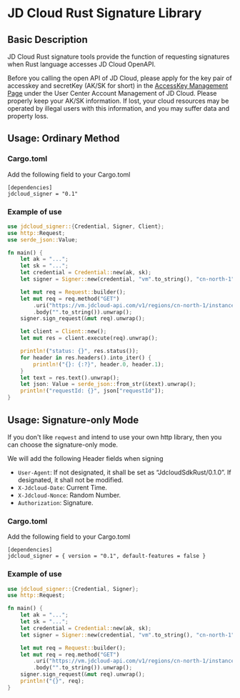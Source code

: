 # JD Cloud Rust Signature Library
## Basic Description
JD Cloud Rust signature tools provide the function of requesting signatures when Rust language accesses JD Cloud OpenAPI.

Before you calling the open API of JD Cloud, please apply for the key pair of accesskey and secretKey (AK/SK for short) in the [AccessKey Management Page](https://uc.jdcloud.com/accesskey/index) under the User Center Account Management of JD Cloud. Please properly keep your AK/SK information. If lost, your cloud resources may be operated by illegal users with this information, and you may suffer data and property loss.


## Usage: Ordinary Method

### Cargo.toml

Add the following field to your Cargo.toml

```
[dependencies]
jdcloud_signer = "0.1"
```

### Example of use

```Rust
use jdcloud_signer::{Credential, Signer, Client};
use http::Request;
use serde_json::Value;

fn main() {
    let ak = "...";
    let sk = "...";
    let credential = Credential::new(ak, sk);
    let signer = Signer::new(credential, "vm".to_string(), "cn-north-1".to_string());

    let mut req = Request::builder();
    let mut req = req.method("GET")
        .uri("https://vm.jdcloud-api.com/v1/regions/cn-north-1/instances")
        .body("".to_string()).unwrap();
    signer.sign_request(&mut req).unwrap();

    let client = Client::new();
    let mut res = client.execute(req).unwrap();

    println!("status: {}", res.status());
    for header in res.headers().into_iter() {
        println!("{}: {:?}", header.0, header.1);
    }
    let text = res.text().unwrap();
    let json: Value = serde_json::from_str(&text).unwrap();
    println!("requestId: {}", json["requestId"]);
}
```

## Usage: Signature-only Mode

If you don't like `reqwest` and intend to use your own http library, then you can choose the signature-only mode.

We will add the following Header fields when signing

* `User-Agent`: If not designated, it shall be set as “JdcloudSdkRust/0.1.0”. If designated, it shall not be modified.
* `X-Jdcloud-Date`: Current Time.
* `X-Jdcloud-Nonce`: Random Number.
* `Authorization`: Signature.

### Cargo.toml

Add the following field to your Cargo.toml

```
[dependencies]
jdcloud_signer = { version = "0.1", default-features = false }
```

### Example of use

```Rust
use jdcloud_signer::{Credential, Signer};
use http::Request;

fn main() {
    let ak = "...";
    let sk = "...";
    let credential = Credential::new(ak, sk);
    let signer = Signer::new(credential, "vm".to_string(), "cn-north-1".to_string());

    let mut req = Request::builder();
    let mut req = req.method("GET")
        .uri("https://vm.jdcloud-api.com/v1/regions/cn-north-1/instances")
        .body("".to_string()).unwrap();
    signer.sign_request(&mut req).unwrap();
    println!("{}", req);
}
```
